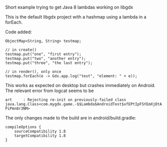 Short example trying to get Java 8 lambdas working on libgdx

This is the default libgdx project with a hashmap using a lambda in a
forEach.

Code added:

```
ObjectMap<String, String> testmap;

// in create()
testmap.put("one", "first entry");
testmap.put("two", "another entry");
testmap.put("three", "the last entry");

// in render(), only once
testmap.forEach(e -> Gdx.app.log("test", "element: " + e));
```

This works as expected on desktop but crashes immediately on
Android.  The relevant error from logcat seems to be

`art     : Rejecting re-init on previously-failed class java.lang.Class<com.mygdx.game.-$$Lambda$AndroidTest$xfEPtIpFSYEmXjDtAPiPmn8r3NM>`

The only changes made to the build are in android/build.gradle:

```
compileOptions {
    sourceCompatibility 1.8
    targetCompatibility 1.8
}
```
